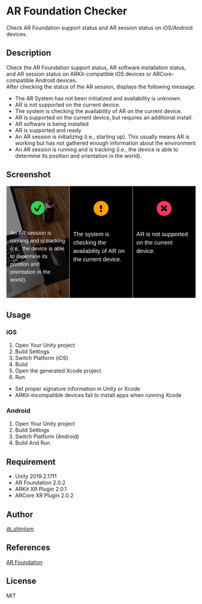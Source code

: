 # AR Foundation Checker

Check AR Foundation support status and AR session status on iOS/Android devices.

## Description

Check the AR Foundation support status, AR software installation status, and AR session status on ARKit-compatible iOS devices or ARCore-compatible Android devices.  
After checking the status of the AR session, displays the following message.

- The AR System has not been initialized and availability is unknown.
- AR is not supported on the current device.
- The system is checking the availability of AR on the current device.
- AR is supported on the current device, but requires an additional install.
- AR software is being installed
- AR is supported and ready
- An AR session is initializing (i.e., starting up). This usually means AR is working but has not gathered enough information about the environment
- An AR session is running and is tracking (i.e., the device is able to determine its position and orientation in the world).

## Screenshot

![ARFoundationChecker](https://raw.githubusercontent.com/shinjism/Screenshot/master/ARFoundationChecker.jpg)

## Usage

### iOS

1. Open Your Unity project  
2. Build Settings
3. Switch Platform (iOS)
4. Build
5. Open the generated Xcode project  
6. Run

- Set proper signature information in Unity or Xcode
- ARKit-incompatible devices fail to install apps when running Xcode

### Android

1. Open Your Unity project
2. Build Settings
3. Switch Platform (Android)
4. Build And Run

## Requirement

- Unity 2019.2.17f1
- AR Foundation 2.0.2
- ARKit XR Plugin 2.0.1
- ARCore XR Plugin 2.0.2

## Author

[@_shinjism](https://twitter.com/_shinjism)

## References

[AR Foundation](https://docs.unity3d.com/Packages/com.unity.xr.arfoundation@2.0/manual/index.html)

## License

MIT
